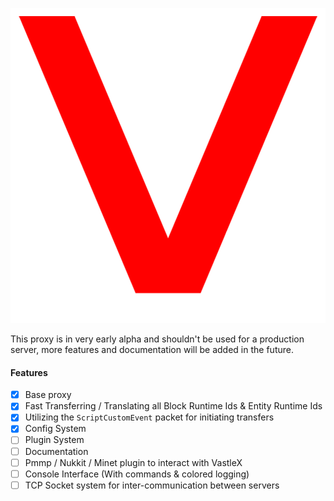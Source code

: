 ![VastleX](/.github/VastleX.png)
 
This proxy is in very early alpha and shouldn't be used for a production server, more features and documentation will be added in the future.

#### Features

- [X] Base proxy
- [X] Fast Transferring / Translating all Block Runtime Ids & Entity Runtime Ids
- [X] Utilizing the `ScriptCustomEvent` packet for initiating transfers
- [X] Config System
- [ ] Plugin System
- [ ] Documentation
- [ ] Pmmp / Nukkit / Minet plugin to interact with VastleX
- [ ] Console Interface (With commands & colored logging)
- [ ] TCP Socket system for inter-communication between servers